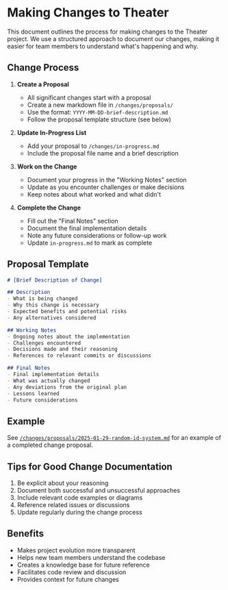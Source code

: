 # Making Changes to Theater

This document outlines the process for making changes to the Theater project. We use a structured approach to document our changes, making it easier for team members to understand what's happening and why.

## Change Process

1. **Create a Proposal**
   - All significant changes start with a proposal
   - Create a new markdown file in `/changes/proposals/`
   - Use the format: `YYYY-MM-DD-brief-description.md`
   - Follow the proposal template structure (see below)

2. **Update In-Progress List**
   - Add your proposal to `/changes/in-progress.md`
   - Include the proposal file name and a brief description

3. **Work on the Change**
   - Document your progress in the "Working Notes" section
   - Update as you encounter challenges or make decisions
   - Keep notes about what worked and what didn't

4. **Complete the Change**
   - Fill out the "Final Notes" section
   - Document the final implementation details
   - Note any future considerations or follow-up work
   - Update `in-progress.md` to mark as complete

## Proposal Template

```markdown
# [Brief Description of Change]

## Description
- What is being changed
- Why this change is necessary
- Expected benefits and potential risks
- Any alternatives considered

## Working Notes
- Ongoing notes about the implementation
- Challenges encountered
- Decisions made and their reasoning
- References to relevant commits or discussions

## Final Notes
- Final implementation details
- What was actually changed
- Any deviations from the original plan
- Lessons learned
- Future considerations
```

## Example

See [`/changes/proposals/2025-01-29-random-id-system.md`](/changes/proposals/2025-01-29-random-id-system.md) for an example of a completed change proposal.

## Tips for Good Change Documentation

1. Be explicit about your reasoning
2. Document both successful and unsuccessful approaches
3. Include relevant code examples or diagrams
4. Reference related issues or discussions
5. Update regularly during the change process

## Benefits

- Makes project evolution more transparent
- Helps new team members understand the codebase
- Creates a knowledge base for future reference
- Facilitates code review and discussion
- Provides context for future changes